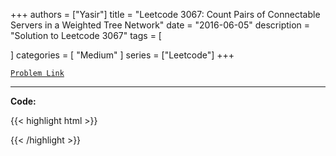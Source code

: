 
+++
authors = ["Yasir"]
title = "Leetcode 3067: Count Pairs of Connectable Servers in a Weighted Tree Network"
date = "2016-06-05"
description = "Solution to Leetcode 3067"
tags = [
    
]
categories = [
    "Medium"
]
series = ["Leetcode"]
+++



[`Problem Link`](https://leetcode.com/problems/count-pairs-of-connectable-servers-in-a-weighted-tree-network/description/)

---

**Code:**

{{< highlight html >}}

{{< /highlight >}}

